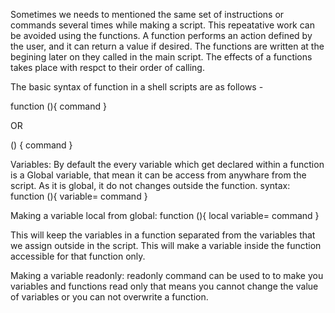 Sometimes we needs to mentioned the same set of instructions or commands several times while making a script.
This repeatative work can be avoided using the functions. A function performs an action defined by the user,
and it can return a value if desired. The functions are written at the begining later on they called in the main script.
The effects of a functions takes place with respct to their order of calling.

The basic syntax of function in a shell scripts are as follows -

function <function-name>(){
    command
}

OR

<function-name> () {
    command
}

Variables:
By default the every variable which get declared within a function is a Global variable,
that mean it can be access from anywhare from the script. As it is global, it do not changes outside the function.
syntax:
function <function-name>(){
    variable=<value>
    command
}

Making a variable local from global:
function <function-name>(){
    local variable=<value>
    command
}

This will keep the variables in a function separated from the variables that we assign outside in the script.
This will make a variable inside the function accessible for that function only.


Making a variable readonly:
readonly command can be used to to make you variables and functions read only that means you cannot change the value of variables or you can not overwrite a function.